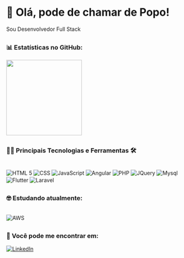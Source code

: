 # 👋 Olá, pode de chamar de Popo!
Sou Desenvolvedor Full Stack

##
### 📊 Estatísticas no GitHub:
<a href="https://github.com/Guilhermepopo">
  <img height=200 align="center" src="https://github-readme-stats.vercel.app/api?username=0rfreitas&locale=pt-br&show_icons=true&include_all_commits=true&count_private=true&\&rank_icon=github" />
</a>

##
### 👨‍💻 Principais Tecnologias e Ferramentas 🛠

<div style="display: inline_block"><br/>
<img aLign="center" alt="HTML 5" src="https://img.shields.io/badge/HTML5-E34F26?style=for-the-badge&logo=html5&logoColor=white" />
<img aLign="center" alt="CSS" src="https://img.shields.io/badge/CSS3-1572B6?style=for-the-badge&logo=css3&logoColor=white" />
<img aLign="center" alt="JavaScript" src="https://img.shields.io/badge/JavaScript-323330?style=for-the-badge&logo=javascript&logoColor=F7DF1E" />
<img aLign="center" alt="Angular" src="https://img.shields.io/badge/Angular-DD0031?style=for-the-badge&logo=angular&logoColor=white" />
<img aLign="center" alt="PHP" src="https://img.shields.io/badge/php-%23777BB4.svg?style=for-the-badge&logo=php&logoColor=white">
<img aLign="center" alt="JQuery" src="https://img.shields.io/badge/jquery-%230769AD.svg?style=for-the-badge&logo=jquery&logoColor=white">
<img aLign="center" alt="Mysql" src="https://img.shields.io/badge/mysql-4479A1.svg?style=for-the-badge&logo=mysql&logoColor=white" />
<img aLign="center" alt="Flutter" src="https://img.shields.io/badge/Flutter-%2302569B.svg?style=for-the-badge&logo=Flutter&logoColor=white" />
<img aLign="center" alt="Laravel" src="https://img.shields.io/badge/laravel-%23FF2D20.svg?style=for-the-badge&logo=laravel&logoColor=white" />


</div>

##
### 🤓 Estudando atualmente:

<div style="display: inline_block"><br/>
<img aLign="center" alt="AWS" src="https://img.shields.io/badge/Amazon_AWS-FF9900?style=for-the-badge&logo=amazonaws&logoColor=white" />
</div>

##
### 📲 Você pode me encontrar em:

[![LinkedIn](https://img.shields.io/badge/linkedin-%230077B5.svg?style=for-the-badge&logo=linkedin&logoColor=white)](https://www.linkedin.com/in/guilhermesouza09/)